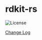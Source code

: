 # rdkit-rs

![License](https://img.shields.io/badge/license-MIT%2FApache--2.0-blue?style=for-the-badge)

[Change Log](https://github.com/jcathalina/rdkit-rs/blob/main/CHANGELOG.md)
